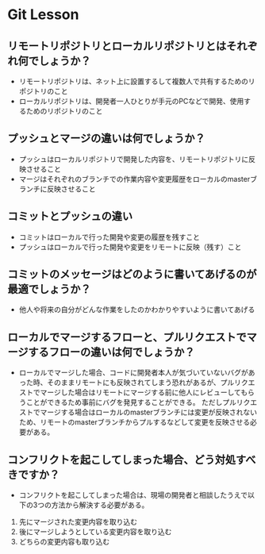# Git Lesson

## リモートリポジトリとローカルリポジトリとはそれぞれ何でしょうか？

- リモートリポジトリは、ネット上に設置するして複数人で共有するためのリポジトリのこと
- ローカルリポジトリは、開発者一人ひとりが手元のPCなどで開発、使用するためのリポジトリのこと

## プッシュとマージの違いは何でしょうか？

- プッシュはローカルリポジトリで開発した内容を、リモートリポジトリに反映させること
- マージはそれぞれのブランチでの作業内容や変更履歴をローカルのmasterブランチに反映させること

## コミットとプッシュの違い

- コミットはローカルで行った開発や変更の履歴を残すこと
- プッシュはローカルで行った開発や変更をリモートに反映（残す）こと

## コミットのメッセージはどのように書いてあげるのが最適でしょうか？

- 他人や将来の自分がどんな作業をしたのかわかりやすいように書いてあげる

## ローカルでマージするフローと、プルリクエストでマージするフローの違いは何でしょうか？

- ローカルでマージした場合、コードに開発者本人が気づいていないバグがあった時、そのままリモートにも反映されてしまう恐れがあるが、プルリクエストでマージした場合はリモートにマージする前に他人にレビューしてもらうことができるため事前にバグを発見することができる。
 ただしプルリクエストでマージする場合はローカルのmasterブランチには変更が反映されないため、リモートのmasterブランチからプルするなどして変更を反映させる必要がある。

## コンフリクトを起こしてしまった場合、どう対処すべきですか？

- コンフリクトを起こしてしまった場合は、現場の開発者と相談したうえで以下の3つの方法から解決する必要がある。
 1. 先にマージされた変更内容を取り込む
 2. 後にマージしようとしている変更内容を取り込む
 3. どちらの変更内容も取り込む
